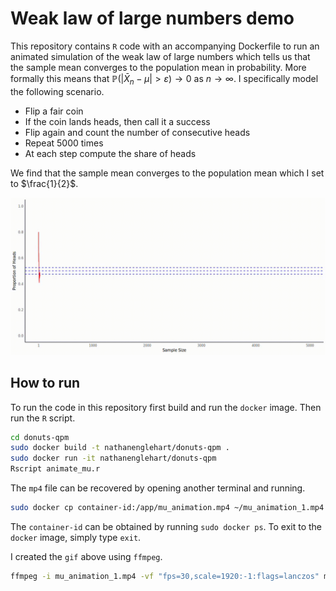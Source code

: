 # Weak law of large numbers demo 

This repository contains `R` code with an accompanying Dockerfile to run an animated simulation of the weak law of large numbers which tells us that the sample mean converges to the population mean in probability. More formally this means that $\mathbb{P}(\lvert \bar{X}_n - \mu \rvert > \varepsilon) \to 0$ as $n \to \infty$. I specifically model the following scenario. 

- Flip a fair coin
- If the coin lands heads, then call it a success
- Flip again and count the number of consecutive heads
- Repeat 5000 times
- At each step compute the share of heads

We find that the sample mean converges to the population mean which I set to $\frac{1}{2}$.

<p align="center">
<!-- ![LLN animation here](mu_animation_1.gif) -->
    <img src="mu_animation_4.gif" alt="LLN Demo" width="">
</p>

## How to run

To run the code in this repository first build and run the `docker` image. Then run the `R` script.

```bash
cd donuts-qpm
sudo docker build -t nathanenglehart/donuts-qpm .
sudo docker run -it nathanenglehart/donuts-qpm
Rscript animate_mu.r
```

The `mp4` file can be recovered by opening another terminal and running.

```bash
sudo docker cp container-id:/app/mu_animation.mp4 ~/mu_animation_1.mp4
```

The `container-id` can be obtained by running `sudo docker ps`. To exit to the `docker` image, simply type `exit`.

I created the `gif` above using `ffmpeg`. 

```bash
ffmpeg -i mu_animation_1.mp4 -vf "fps=30,scale=1920:-1:flags=lanczos" mu_animation_3.gif
```



